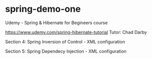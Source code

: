 # spring-demo-one
Udemy - Spring &amp; Hibernate for Begineers course

https://www.udemy.com/spring-hibernate-tutorial
Tutor: Chad Darby

Section 4: Spring Inversion of Control - XML configuration

Section 5: Spring Dependecy Injection - XML configuration
